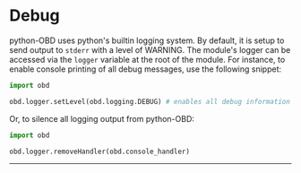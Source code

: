 # Debug

python-OBD uses python's builtin logging system. By default, it is setup to send output to `stderr` with a level of WARNING. The module's logger can be accessed via the `logger` variable at the root of the module. For instance, to enable console printing of all debug messages, use the following snippet:

```python
import obd

obd.logger.setLevel(obd.logging.DEBUG) # enables all debug information
```

Or, to silence all logging output from python-OBD:

```python
import obd

obd.logger.removeHandler(obd.console_handler)
```

---

<br>
